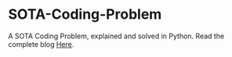 # SOTA-Coding-Problem

A SOTA Coding Problem, explained and solved in Python. Read the complete blog 
[Here](http://datasets.rishit.tech/Blogs/A-SOTA-Coding-Problem/).
